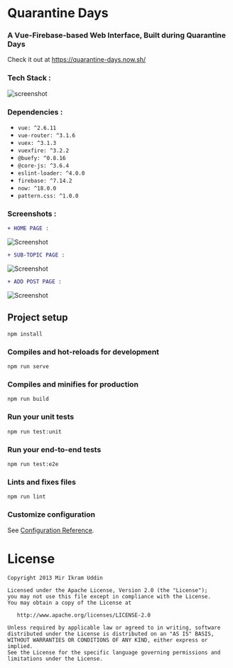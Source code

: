 # Quarantine Days

### A Vue-Firebase-based Web Interface, Built during Quarantine Days

Check it out at https://quarantine-days.now.sh/

### Tech Stack :

![screenshot](vue-plus-firebase.png)

### Dependencies :

*  `vue: ^2.6.11`
*  `vue-router: ^3.1.6`
*  `vuex: ^3.1.3`
*  `vuexfire: ^3.2.2`
*  `@buefy: ^0.8.16`
*  `@core-js: ^3.6.4`
*  `eslint-loader: ^4.0.0`
*  `firebase: ^7.14.2`
*  `now: ^18.0.0`
*  `pattern.css: ^1.0.0`

### Screenshots :

```diff
+ HOME PAGE :

```

![Screenshot](topics.png)


```diff
+ SUB-TOPIC PAGE :

```

![Screenshot](sub-topic.png)


```diff
+ ADD POST PAGE :

```

![Screenshot](add-post.png)


## Project setup
```
npm install
```

### Compiles and hot-reloads for development
```
npm run serve
```

### Compiles and minifies for production
```
npm run build
```

### Run your unit tests
```
npm run test:unit
```

### Run your end-to-end tests
```
npm run test:e2e
```

### Lints and fixes files
```
npm run lint
```

### Customize configuration
See [Configuration Reference](https://cli.vuejs.org/config/).

License
=======
    Copyright 2013 Mir Ikram Uddin

    Licensed under the Apache License, Version 2.0 (the "License");
    you may not use this file except in compliance with the License.
    You may obtain a copy of the License at

       http://www.apache.org/licenses/LICENSE-2.0

    Unless required by applicable law or agreed to in writing, software
    distributed under the License is distributed on an "AS IS" BASIS,
    WITHOUT WARRANTIES OR CONDITIONS OF ANY KIND, either express or implied.
    See the License for the specific language governing permissions and
    limitations under the License.
